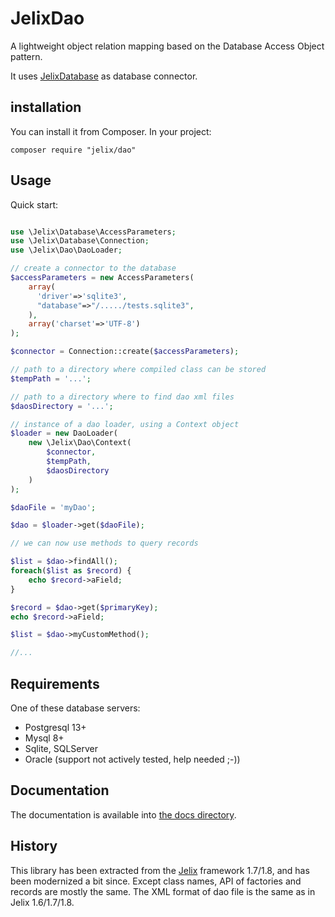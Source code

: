 # JelixDao

A lightweight object relation mapping based on the Database Access Object pattern.

It uses [JelixDatabase](https://github.com/jelix/JelixDatabase/) as database connector.

## installation

You can install it from Composer. In your project:

```
composer require "jelix/dao"
```

## Usage

Quick start:

```php

use \Jelix\Database\AccessParameters;
use \Jelix\Database\Connection;
use \Jelix\Dao\DaoLoader;

// create a connector to the database
$accessParameters = new AccessParameters(
    array(
      'driver'=>'sqlite3',
      "database"=>"/...../tests.sqlite3",
    ), 
    array('charset'=>'UTF-8')
);

$connector = Connection::create($accessParameters);

// path to a directory where compiled class can be stored
$tempPath = '...'; 

// path to a directory where to find dao xml files
$daosDirectory = '...';

// instance of a dao loader, using a Context object
$loader = new DaoLoader(
    new \Jelix\Dao\Context(
        $connector,
        $tempPath,
        $daosDirectory
    )
);

$daoFile = 'myDao';

$dao = $loader->get($daoFile);

// we can now use methods to query records

$list = $dao->findAll();
foreach($list as $record) {
    echo $record->aField;
}

$record = $dao->get($primaryKey);
echo $record->aField;

$list = $dao->myCustomMethod();

//...
```

## Requirements

One of these database servers:

- Postgresql 13+
- Mysql 8+
- Sqlite, SQLServer
- Oracle (support not actively tested, help needed ;-))

## Documentation

The documentation is available into [the docs directory](docs/index.md).


## History

This library has been extracted from the [Jelix](https://jelix.org) framework 1.7/1.8,
and has been modernized a bit since. Except class names, API of factories and records are mostly the same.
The XML format of dao file is the same as in Jelix 1.6/1.7/1.8.

